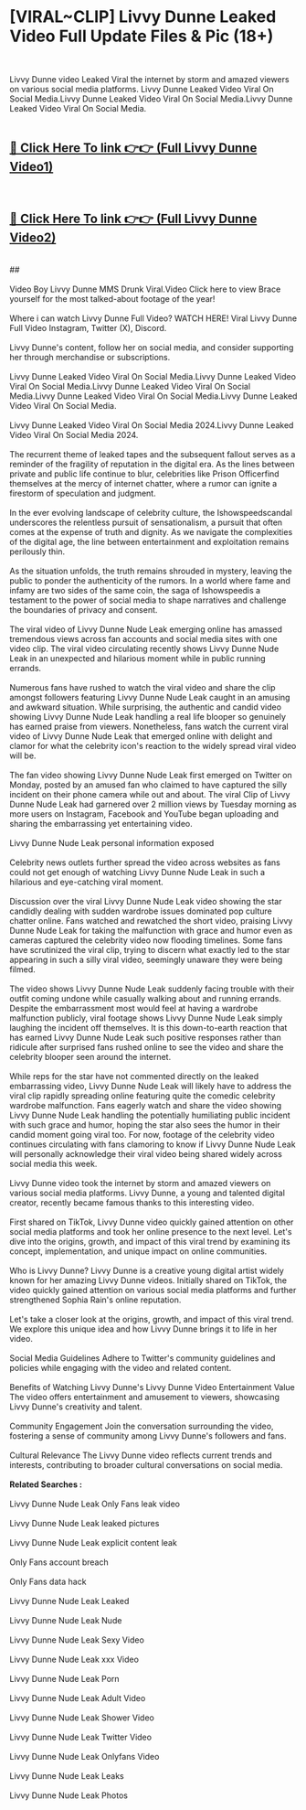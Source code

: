 # [VIRAL~CLIP] Livvy Dunne Leaked Video Full Update Files & Pic (18+) <br>
<br>

Livvy Dunne video Leaked Viral the internet by storm and amazed viewers on various social media platforms. Livvy Dunne Leaked Video Viral On Social Media.Livvy Dunne Leaked Video Viral On Social Media.Livvy Dunne Leaked Video Viral On Social Media.<br>
 <br>

##  <a href="https://play.trustnlinepharmacy.us?title=Full Livvy_Dunne&ref=git">🔴 Click Here To link 👉👉 (Full Livvy Dunne Video1)</a><br>
  <br>

##  <a href="https://play.trustnlinepharmacy.us?title=Full Livvy_Dunne&ref=git">🔴 Click Here To link 👉👉 (Full Livvy Dunne Video2)</a><br>
  <br>
  ##


  <br>

  <br>
Video Boy Livvy Dunne MMS Drunk Viral.Video Click here to view Brace yourself for the most talked-about footage of the year!
<br><br>
Where i can watch Livvy Dunne Full Video? WATCH HERE! Viral Livvy Dunne Full Video Instagram, Twitter (X), Discord.
<br><br>
Livvy Dunne's content, follow her on social media, and consider supporting her through merchandise or subscriptions.
<br><br>
Livvy Dunne Leaked Video Viral On Social Media.Livvy Dunne Leaked Video Viral On Social Media.Livvy Dunne Leaked Video Viral On Social Media.Livvy Dunne Leaked Video Viral On Social Media.Livvy Dunne Leaked Video Viral On Social Media.
<br><br>
Livvy Dunne Leaked Video Viral On Social Media 2024.Livvy Dunne Leaked Video Viral On Social Media 2024.
<br><br>
The recurrent theme of leaked tapes and the subsequent fallout serves as a reminder of the fragility of reputation in the digital era. As the lines between private and public life continue to blur, celebrities like Prison Officerfind themselves at the mercy of internet chatter, where a rumor can ignite a firestorm of speculation and judgment.
<br><br>
In the ever evolving landscape of celebrity culture, the Ishowspeedscandal underscores the relentless pursuit of sensationalism, a pursuit that often comes at the expense of truth and dignity. As we navigate the complexities of the digital age, the line between entertainment and exploitation remains perilously thin.
<br><br>
As the situation unfolds, the truth remains shrouded in mystery, leaving the public to ponder the authenticity of the rumors. In a world where fame and infamy are two sides of the same coin, the saga of Ishowspeedis a testament to the power of social media to shape narratives and challenge the boundaries of privacy and consent.
<br><br>
The viral video of Livvy Dunne Nude Leak emerging online has amassed tremendous views across fan accounts and social media sites with one video clip. The viral video circulating recently shows Livvy Dunne Nude Leak in an unexpected and hilarious moment while in public running errands.
<br><br>
Numerous fans have rushed to watch the viral video and share the clip amongst followers featuring Livvy Dunne Nude Leak caught in an amusing and awkward situation. While surprising, the authentic and candid video showing Livvy Dunne Nude Leak handling a real life blooper so genuinely has earned praise from viewers. Nonetheless, fans watch the current viral video of Livvy Dunne Nude Leak that emerged online with delight and clamor for what the celebrity icon's reaction to the widely spread viral video will be.
<br><br>
The fan video showing Livvy Dunne Nude Leak first emerged on Twitter on Monday, posted by an amused fan who claimed to have captured the silly incident on their phone camera while out and about. The viral Clip of Livvy Dunne Nude Leak had garnered over 2 million views by Tuesday morning as more users on Instagram, Facebook and YouTube began uploading and sharing the embarrassing yet entertaining video.
<br><br>
Livvy Dunne Nude Leak personal information exposed
<br><br>
Celebrity news outlets further spread the video across websites as fans could not get enough of watching Livvy Dunne Nude Leak in such a hilarious and eye-catching viral moment.
<br><br>
Discussion over the viral Livvy Dunne Nude Leak video showing the star candidly dealing with sudden wardrobe issues dominated pop culture chatter online. Fans watched and rewatched the short video, praising Livvy Dunne Nude Leak for taking the malfunction with grace and humor even as cameras captured the celebrity video now flooding timelines. Some fans have scrutinized the viral clip, trying to discern what exactly led to the star appearing in such a silly viral video, seemingly unaware they were being filmed.
<br><br>
The video shows Livvy Dunne Nude Leak suddenly facing trouble with their outfit coming undone while casually walking about and running errands. Despite the embarrassment most would feel at having a wardrobe malfunction publicly, viral footage shows Livvy Dunne Nude Leak simply laughing the incident off themselves. It is this down-to-earth reaction that has earned Livvy Dunne Nude Leak such positive responses rather than ridicule after surprised fans rushed online to see the video and share the celebrity blooper seen around the internet.
<br><br>
While reps for the star have not commented directly on the leaked embarrassing video, Livvy Dunne Nude Leak will likely have to address the viral clip rapidly spreading online featuring quite the comedic celebrity wardrobe malfunction. Fans eagerly watch and share the video showing Livvy Dunne Nude Leak handling the potentially humiliating public incident with such grace and humor, hoping the star also sees the humor in their candid moment going viral too. For now, footage of the celebrity video continues circulating with fans clamoring to know if Livvy Dunne Nude Leak will personally acknowledge their viral video being shared widely across social media this week.
<br><br>
Livvy Dunne video took the internet by storm and amazed viewers on various social media platforms. Livvy Dunne, a young and talented digital creator, recently became famous thanks to this interesting video.
<br><br>
First shared on TikTok, Livvy Dunne video quickly gained attention on other social media platforms and took her online presence to the next level. Let's dive into the origins, growth, and impact of this viral trend by examining its concept, implementation, and unique impact on online communities.
<br><br>
Who is Livvy Dunne? Livvy Dunne is a creative young digital artist widely known for her amazing Livvy Dunne videos. Initially shared on TikTok, the video quickly gained attention on various social media platforms and further strengthened Sophia Rain's online reputation.
<br><br>
Let's take a closer look at the origins, growth, and impact of this viral trend. We explore this unique idea and how Livvy Dunne brings it to life in her video.
<br><br>
Social Media Guidelines Adhere to Twitter's community guidelines and policies while engaging with the video and related content.
<br><br>
Benefits of Watching Livvy Dunne's Livvy Dunne Video Entertainment Value The video offers entertainment and amusement to viewers, showcasing Livvy Dunne's creativity and talent.
<br><br>
Community Engagement Join the conversation surrounding the video, fostering a sense of community among Livvy Dunne's followers and fans.
<br><br>
Cultural Relevance The Livvy Dunne video reflects current trends and interests, contributing to broader cultural conversations on social media.
<br><br>
<strong>Related Searches :</strong>
<br><br>
Livvy Dunne Nude Leak Only Fans leak video
<br><br>
Livvy Dunne Nude Leak leaked pictures
<br><br>
Livvy Dunne Nude Leak explicit content leak
<br><br>
Only Fans account breach
<br><br>
Only Fans data hack
<br><br>
Livvy Dunne Nude Leak Leaked
<br><br>
Livvy Dunne Nude Leak Nude
<br><br>
Livvy Dunne Nude Leak Sexy Video
<br><br>
Livvy Dunne Nude Leak xxx Video
<br><br>
Livvy Dunne Nude Leak Porn
<br><br>
Livvy Dunne Nude Leak Adult Video
<br><br>
Livvy Dunne Nude Leak Shower Video
<br><br>
Livvy Dunne Nude Leak Twitter Video
<br><br>
Livvy Dunne Nude Leak Onlyfans Video
<br><br>
Livvy Dunne Nude Leak Leaks
<br><br>
Livvy Dunne Nude Leak Photos